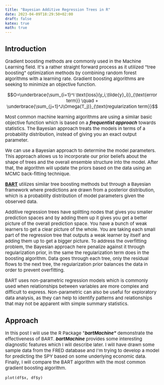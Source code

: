 ```yaml
---
title: "Bayesian Additive Regression Trees in R"
date: 2023-04-09T18:29:50+02:00
draft: false
katex: true
math: true
---
```

<span style="font-size:15px;">

## Introduction

Gradient boosting methods are commonly used in the Machine Learning
field. It's a rather straight forward process as it utilized "tree
boosting" optimization methods by combining random forest algorithms
with a learning rate. Gradient boosting algorithms are seeking to
minimize an objective function.

$$O=\underbrace{\sum_{i=1}^I \text{loss}(y_i,\tilde{y}_i)}_{\text{error term}} \quad + \underbrace{\sum_{j=1}^J\Omega(T_j)}_{\text{regularization term}}$$

Most common machine learning algorithms are using a similar basic
objective function which is based on a ***frequentist approach***
towards statistics. The Bayesian approach treats the models in terms of
a probability distribution, instead of giving you an exact output
parameter.


We can use a Bayesian approach to determine the model parameters. This
approach allows us to incorporate our prior beliefs about the shape of
trees and the overall ensemble structure into the model. After that, the
algorithm will update the priors based on the data using an MCMC
back-fitting technique.

**<u>BART</u>** utilizes similar tree boosting methods but
through a Bayesian framework where predictions are drawn from a
posterior distribution, which is a probability distribution of model
parameters given the observed data.

Additive regression trees have splitting nodes that gives you smaller
prediction spaces and by adding them up it gives you get a better
picture of the overall prediction space. You have a bunch of weak
learners to get a clear picture of the whole. You are taking each small
part of the regression tree that outputs a weak learner by itself and
adding them up to get a bigger picture. To address the overfitting
problem, the Bayesian approach here penalize against it through
regularization prior, in the same the regularization term does in the
boosting algorithm. Data goes through each tree, only the residual flows
to the next tree, the regularization prior balances the data in order to
prevent overfitting.

BART uses non-parametric regression models which is commonly used when
relationships between variables are more complex and difficult to
express. Non-parametric can also be useful for exploratory data
analysis, as they can help to identify patterns and relationships that
may not be apparent with simple summary statistics.

## Approach

In this post I will use the R Package "***bartMachine"*** demonstrate
the effectiveness of BART. ***bartMachine*** provides some interesting
diagnostic features which I will describe later. I will have drawn some
sample data from the FRED database and I'm trying to develop a model for
predicting the SPY based on some underlying economic data. Finally, I
will compare the BART algorithm with the most common gradient boosting
algorithm.

```{r snippetName, echo=F}
plot(df$x, df$y)
```




</span>